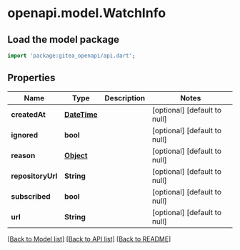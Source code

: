 # openapi.model.WatchInfo

## Load the model package
```dart
import 'package:gitea_openapi/api.dart';
```

## Properties
Name | Type | Description | Notes
------------ | ------------- | ------------- | -------------
**createdAt** | [**DateTime**](DateTime.md) |  | [optional] [default to null]
**ignored** | **bool** |  | [optional] [default to null]
**reason** | [**Object**](.md) |  | [optional] [default to null]
**repositoryUrl** | **String** |  | [optional] [default to null]
**subscribed** | **bool** |  | [optional] [default to null]
**url** | **String** |  | [optional] [default to null]

[[Back to Model list]](../README.md#documentation-for-models) [[Back to API list]](../README.md#documentation-for-api-endpoints) [[Back to README]](../README.md)


